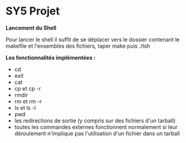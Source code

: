 # SY5 Projet

**Lancement du Shell**

Pour lancer le shell il suffit de se déplacer vers le dossier contenant le makefile et l'ensembles des fichiers, taper make puis ./tsh 

**Les fonctionnalités implémentées :**

*  cd 
*  exit
*  cat 
*  cp et cp -r 
*  rmdir
*  rm et rm -r
*  ls et ls -l 
*  pwd
*  les redirections de sortie (y compris sur des fichiers d'un tarball)
*  toutes les commandes externes fonctionnent normalement si leur déroulement n'implique pas l'utilisation d'un fichier dans un tarball
